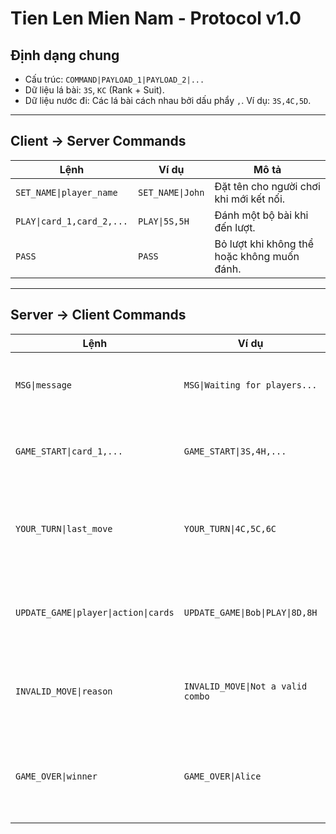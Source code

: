 # Tien Len Mien Nam - Protocol v1.0

## Định dạng chung
- Cấu trúc: `COMMAND|PAYLOAD_1|PAYLOAD_2|...`
- Dữ liệu lá bài: `3S`, `KC` (Rank + Suit).
- Dữ liệu nước đi: Các lá bài cách nhau bởi dấu phẩy `,`. Ví dụ: `3S,4C,5D`.

---

## Client -> Server Commands

| Lệnh                     | Ví dụ                     | Mô tả                                      |
| ------------------------ | ------------------------- | ------------------------------------------ |
| `SET_NAME\|player_name`  | `SET_NAME\|John`          | Đặt tên cho người chơi khi mới kết nối.    |
| `PLAY\|card_1,card_2,...`| `PLAY\|5S,5H`             | Đánh một bộ bài khi đến lượt.              |
| `PASS`                   | `PASS`                    | Bỏ lượt khi không thể hoặc không muốn đánh. |

---

## Server -> Client Commands

| Lệnh                                       | Ví dụ                             | Mô tả                                                        |
| ------------------------------------------ | --------------------------------- | ------------------------------------------------------------ |
| `MSG\|message`                             | `MSG\|Waiting for players...`     | Gửi một tin nhắn thông báo chung.                            |
| `GAME_START\|card_1,...`                   | `GAME_START\|3S,4H,...`           | Bắt đầu ván chơi, gửi 13 lá bài cho client.                 |
| `YOUR_TURN\|last_move`                     | `YOUR_TURN\|4C,5C,6C`             | Thông báo đến lượt của client. `last_move` có thể rỗng.       |
| `UPDATE_GAME\|player\|action\|cards`       | `UPDATE_GAME\|Bob\|PLAY\|8D,8H`   | Cập nhật cho mọi người về một hành động vừa diễn ra.          |
| `INVALID_MOVE\|reason`                     | `INVALID_MOVE\|Not a valid combo` | Báo cho client biết nước đi của họ không hợp lệ.             |
| `GAME_OVER\|winner`                        | `GAME_OVER\|Alice`                | Thông báo game kết thúc và người chiến thắng.                 |